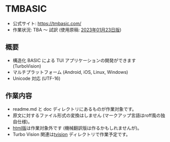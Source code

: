 # TMBASIC

* 公式サイト: https://tmbasic.com/
* 作業状況: TBA 〜 試訳 (使用原稿: [2023年01月23日版](https://github.com/electroly/tmbasic/tree/067c676ae67d940cfe88be1ce0e3b869ed3d60ed))
 
 ## 概要
 * 構造化 BASIC による TUI アプリケーションの開発ができます (TurboVision)
 * マルチプラットフォーム (Android, iOS, Linux, Windows)
 * Unicode 対応 (UTF-16)

## 作業内容

 * readme.md と doc ディレクトリにあるものが作業対象です。
 * 原文に対するファイル形式の変換はしません (マークアップ言語はroff風の独自仕様)。
 * [html版](https://github.com/electroly/tmbasic-gh-pages)は作業対象外です (機械翻訳版は作るかもしれませんが)。
 * Turbo Vision 関連は[tvision](../tvision/) ディレクトリで作業予定です。
